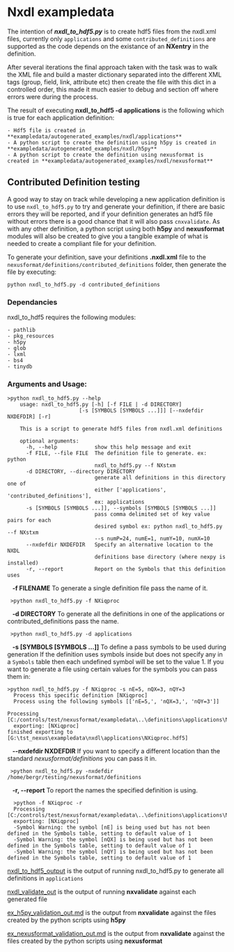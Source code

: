 # Nxdl exampledata

The intention of _**nxdl_to_hdf5.py**_ is to create hdf5 files from the nxdl.xml 
files, currently only `applications` and some `contributed_definitions` are 
supported as the code depends on the existance of an **NXentry** in the definition.

After several iterations the final approach taken with the task was to walk the XML file and build
a master dictionary separated into the different XML tags (group, field, link, attribute etc) then
create the file with this dict in a controlled order, this made it much easier to debug and section off where errors
were during the process.  

The result of executing **nxdl_to_hdf5 -d applications** is the following which is true for each application definition:

    - Hdf5 file is created in **exampledata/autogenerated_examples/nxdl/applications** 
    - A python script to create the definition using h5py is created in **exampledata/autogenerated_examples/nxdl/h5py**
    - A python script to create the definition using nexusformat is created in **exampledata/autogenerated_examples/nxdl/nexusformat**

## Contributed Definition testing

A good way to stay on track while developing a new application definition is to use ```nxdl_to_hdf5.py```
to try and generate your definition, if there are basic errors they will be reported, and if your
definition generates an hdf5 file without errors there is a good chance that it will also pass ```cnxvalidate```.
As with any other definition, a python script using both **h5py** and **nexusformat** modules will also be created
to give you a tangible example of what is needed to create a compliant file for your definition.

To generate your definition, save your definitions **.nxdl.xml** file to the 
`nexusformat/definitions/contributed_definitions` folder, then generate the file by executing: 

 `python nxdl_to_hdf5.py -d contributed_definitions`

### **Dependancies**
    
nxdl_to_hdf5 requires the following modules:
    
    - pathlib
    - pkg_resources
    - h5py
    - glob
    - lxml
    - bs4
    - tinydb

### **Arguments and Usage:**
```     
>python nxdl_to_hdf5.py --help
    usage: nxdl_to_hdf5.py [-h] [-f FILE | -d DIRECTORY]
                       [-s [SYMBOLS [SYMBOLS ...]]] [--nxdefdir NXDEFDIR] [-r]

    This is a script to generate hdf5 files from nxdl.xml definitions

    optional arguments:
      -h, --help            show this help message and exit
      -f FILE, --file FILE  The definition file to generate. ex: python
                            nxdl_to_hdf5.py --f NXstxm
      -d DIRECTORY, --directory DIRECTORY
                            generate all definitions in this directory one of
                            either ['applications', 'contributed_definitions'],
                            ex: applications
      -s [SYMBOLS [SYMBOLS ...]], --symbols [SYMBOLS [SYMBOLS ...]]
                            pass comma delimited set of key value pairs for each
                            desired symbol ex: python nxdl_to_hdf5.py --f NXstxm
                            --s numP=24, numE=1, numY=10, numX=10
      --nxdefdir NXDEFDIR   Specify an alternative location to the NXDL
                            definitions base directory (where nexpy is installed)
      -r, --report          Report on the Symbols that this definition uses
```


    
&nbsp;&nbsp;&nbsp;**-f  FILENAME**  To generate a single definition file pass the name of it.
   ```
    >python nxdl_to_hdf5.py -f NXiqproc
   ```

&nbsp;&nbsp;&nbsp;**-d DIRECTORY**  To generate all the definitions in one of the applications or contributed_definitions
        pass the name.
   ```
    >python nxdl_to_hdf5.py -d applications
   ```

&nbsp;&nbsp;&nbsp;**-s [SYMBOLS [SYMBOLS ...]]**  To define a pass symbols to be used during generation
    If the definition uses symbols inside but does not specify any in a `Symbols` table then each undefined symbol
    will be set to the value 1. If you want to generate a file using certain values for the symbols you can pass them in:
  ```
  >python nxdl_to_hdf5.py -f NXiqproc -s nE=5, nQX=3, nQY=3
    Process this specific definition [NXiqproc]
	Process using the following symbols [['nE=5,', 'nQX=3,', 'nQY=3']]

Processing [C:/controls/test/nexusformat/exampledata\..\definitions\applications\NXiqproc.nxdl.xml]
	exporting: [NXiqproc]
finished exporting to [G:\tst_nexus\exampledata\nxdl\applications\NXiqproc.hdf5]
  ```
  
&nbsp;&nbsp;&nbsp;**--nxdefdir NXDEFDIR**  If you want to specify a different location than the standard _nexusformat/definitions_ 
    you can pass it in.
   ```
    >python nxdl_to_hdf5.py -nxdefdir /home/bergr/testing/nexusformat/definitions
   ```

&nbsp;&nbsp;&nbsp;**-r, --report** To report the names the specified definition is using.
  ```
    >python -f NXiqproc -r
    Processing [C:/controls/test/nexusformat/exampledata\..\definitions\applications\NXiqproc.nxdl.xml]
	exporting: [NXiqproc]
	-Symbol Warning: the symbol [nE] is being used but has not been defined in the Symbols table, setting to default value of 1
	-Symbol Warning: the symbol [nQX] is being used but has not been defined in the Symbols table, setting to default value of 1
	-Symbol Warning: the symbol [nQY] is being used but has not been defined in the Symbols table, setting to default value of 1
  ```

[nxdl_to_hdf5_output](nxdl_to_hdf5_output.md) is the output of running nxdl_to_hdf5.py to generate all definitions in `applications`

[nxdl_validate_out](nxdl_validate_out.md) is the output of running **nxvalidate** against each generated file

[ex_h5py_validation_out.md](ex_h5py_validation_out.md) is the output from **nxvalidate** against the files created by the python scripts using **h5py**

[ex_nexusformat_validation_out.md](ex_nexusformat_validation_out.md) is the output from **nxvalidate** against the files created by the python scripts using **nexusformat**


